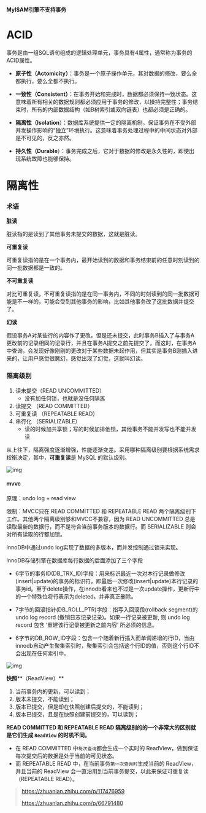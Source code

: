 **MyISAM引擎不支持事务**



# ACID

事务是由一组SQL语句组成的逻辑处理单元，事务具有4属性，通常称为事务的ACID属性。

- **原子性（Actomicity）**：事务是一个原子操作单元，其对数据的修改，要么全都执行，要么全都不执行。

- **一致性（Consistent）**：在事务开始和完成时，数据都必须保持一致状态。这意味着所有相关的数据规则都必须应用于事务的修改，以操持完整性；事务结束时，所有的内部数据结构（如B树索引或双向链表）也都必须是正确的。

- **隔离性（Isolation**）：数据库系统提供一定的隔离机制，保证事务在不受外部并发操作影响的“独立”环境执行。这意味着事务处理过程中的中间状态对外部是不可见的，反之亦然。

- **持久性（Durable**）：事务完成之后，它对于数据的修改是永久性的，即使出现系统故障也能够保持。



# 隔离性

### 术语

**脏读**

脏读指的是读到了其他事务未提交的数据，这就是脏读。

**可重复读**

可重复读指的是在一个事务内，最开始读到的数据和事务结束前的任意时刻读到的同一批数据都是一致的。

**不可重复读**

对比可重复读，不可重复读指的是在同一事务内，不同的时刻读到的同一批数据可能是不一样的，可能会受到其他事务的影响，比如其他事务改了这批数据并提交了。

**幻读**

假设事务A对某些行的内容作了更改，但是还未提交，此时事务B插入了与事务A更改前的记录相同的记录行，并且在事务A提交之前先提交了，而这时，在事务A中查询，会发现好像刚刚的更改对于某些数据未起作用，但其实是事务B刚插入进来的，让用户感觉很魔幻，感觉出现了幻觉，这就叫幻读。



### 隔离级别

1. 读未提交（READ UNCOMMITTED）
   - 没有加任何锁，也就是没任何隔离
2. 读提交 （READ COMMITTED）
3. 可重复读 （REPEATABLE READ）
4. 串行化 （SERIALIZABLE）
   - 读的时候加共享锁；写的时候加排他锁，其他事务不能并发写也不能并发读

从上往下，隔离强度逐渐增强，性能逐渐变差。采用哪种隔离级别要根据系统需求权衡决定，其中，**可重复读**是 MySQL 的默认级别。

![img](https://pic4.zhimg.com/80/v2-2e1a7203478165890e2d09f36cb39857_1440w.jpg)




#### mvvc 

原理：undo log + read view

限制：MVCC只在 READ COMMITTED 和 REPEATABLE READ 两个隔离级别下工作。其他两个隔离级别够和MVCC不兼容，因为 READ UNCOMMITTED 总是读取最新的数据行，而不是符合当前事务版本的数据行。而 SERIALIZABLE 则会对所有读取的行都加锁。

InnoDB中通过undo log实现了数据的多版本，而并发控制通过锁来实现。

InnoDB存储引擎在数据库每行数据的后面添加了三个字段

- 6字节的事务ID(DB_TRX_ID)字段：用来标识最近一次对本行记录做修改(insert|update)的事务的标识符，即最后一次修改(insert|update)本行记录的事务id。至于delete操作，在innodb看来也不过是一次update操作，更新行中的一个特殊位将行表示为deleted，并非真正删除。

- 7字节的回滚指针(DB_ROLL_PTR)字段：指写入回滚段(rollback segment)的 undo log record (撤销日志记录记录)。如果一行记录被更新, 则 undo log record 包含 ‘重建该行记录被更新之前内容’ 所必须的信息。

- 6字节的DB_ROW_ID字段：包含一个随着新行插入而单调递增的行ID，当由innodb自动产生聚集索引时，聚集索引会包括这个行ID的值，否则这个行ID不会出现在任何索引中。

  

![img](https://pic1.zhimg.com/80/v2-114dd6691636883a92e7c1060210a014_1440w.jpg)

**快照****（ReadView）**

1. 当前事务内的更新，可以读到；
2. 版本未提交，不能读到；
3. 版本已提交，但是却在快照创建后提交的，不能读到；
4. 版本已提交，且是在快照创建前提交的，可以读到；



**READ COMMITTED 和 REPEATABLE READ 隔离级别的的一个非常大的区别就是它们生成 `ReadView` 的时机不同。**

- 在 READ COMMITTED 中`每次查询`都会生成一个实时的 ReadView，做到保证每次提交后的数据是处于当前的可见状态。
- 而 REPEATABLE READ 中，在当前事务`第一次查询时`生成当前的 ReadView，并且当前的 ReadView 会一直沿用到当前事务提交，以此来保证可重复读（REPEATABLE READ）。
  
  



>https://zhuanlan.zhihu.com/p/117476959
>
>https://zhuanlan.zhihu.com/p/66791480
>

